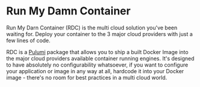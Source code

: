 # Run My Damn Container

Run My Darn Container (RDC) is the multi cloud solution you've been waiting for. Deploy your container to the 3 major cloud providers with just a few lines of code.

RDC is a [Pulumi](https://pulumi.com) package that allows you to ship a built Docker Image into the major cloud providers available container running engines. It's designed to have absolutely no configurability whatsoever, if you want to configure your application or image in any way at all, hardcode it into your Docker image - there's no room for best practices in a multi cloud world.
